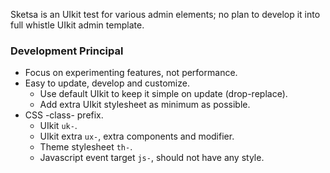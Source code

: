 Sketsa is an UIkit test for various admin elements; no plan to develop it into full whistle UIkit admin template.

### Development Principal

- Focus on experimenting features, not performance.
- Easy to update, develop and customize.
    - Use default UIkit to keep it simple on update (drop-replace).
    - Add extra UIkit stylesheet as minimum as possible.
- CSS -class- prefix.
    - UIkit `uk-`.
    - UIkit extra `ux-`, extra components and modifier.
    - Theme stylesheet `th-`.
    - Javascript event target `js-`, should not have any style.
